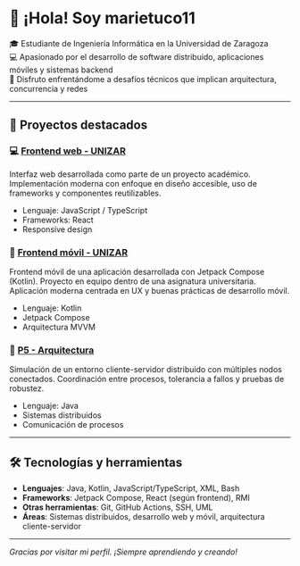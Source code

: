 # 👋 ¡Hola! Soy marietuco11

🎓 Estudiante de Ingeniería Informática en la Universidad de Zaragoza  
💻 Apasionado por el desarrollo de software distribuido, aplicaciones móviles y sistemas backend  
🔧 Disfruto enfrentándome a desafíos técnicos que implican arquitectura, concurrencia y redes

---

## 🚀 Proyectos destacados

### 💻 [Frontend web - UNIZAR](https://github.com/UNIZAR-30226-2025-09/frontend_web.git)
Interfaz web desarrollada como parte de un proyecto académico. Implementación moderna con enfoque en diseño accesible, uso de frameworks y componentes reutilizables.

- Lenguaje: JavaScript / TypeScript
- Frameworks: React
- Responsive design

### 📱 [Frontend móvil - UNIZAR](https://github.com/UNIZAR-30226-2025-09/frontend_mobile.git)
Frontend móvil de una aplicación desarrollada con Jetpack Compose (Kotlin). Proyecto en equipo dentro de una asignatura universitaria. Aplicación moderna centrada en UX y buenas prácticas de desarrollo móvil.

- Lenguaje: Kotlin
- Jetpack Compose
- Arquitectura MVVM

### 🧩 [P5 - Arquitectura](https://github.com/marietuco11/p5_arq.git)
Simulación de un entorno cliente-servidor distribuido con múltiples nodos conectados. Coordinación entre procesos, tolerancia a fallos y pruebas de robustez.

- Lenguaje: Java
- Sistemas distribuidos
- Comunicación de procesos

---

## 🛠️ Tecnologías y herramientas

- **Lenguajes**: Java, Kotlin, JavaScript/TypeScript, XML, Bash
- **Frameworks**: Jetpack Compose, React (según frontend), RMI
- **Otras herramientas**: Git, GitHub Actions, SSH, UML
- **Áreas**: Sistemas distribuidos, desarrollo web y móvil, arquitectura cliente-servidor

---

*Gracias por visitar mi perfil. ¡Siempre aprendiendo y creando!*
